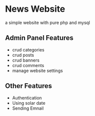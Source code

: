 # News Website
 a simple website with pure php and mysql

## Admin Panel Features

- crud categories
- crud posts
- crud banners
- crud comments
- manage website settings

## Other Features

- Authentication
- Using solar date
- Sending Emnail



